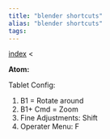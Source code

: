 ```yaml
---
title: "blender shortcuts"
alias: "blender shortcuts"
tags: 
---
```


[index](/.md) < 

**Atom:** 

Tablet Config:
1. B1 = Rotate around
2. B1+ Cmd = Zoom
3. Fine Adjustments: Shift
4. Operater Menu: F